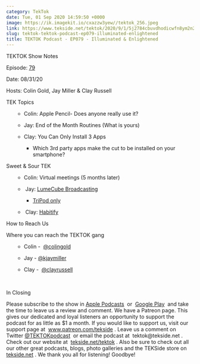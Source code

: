 ```yaml
---
category: TekTok
date: Tue, 01 Sep 2020 14:59:50 +0000
image: https://ik.imagekit.io/cxazzw3yew//tektok_256.jpeg
link: https://www.tekside.net/tektok/2020/9/1/5j2784cbuvdhodicwfn8ym2n2sfmvf
slug: tektok-tektok-podcast-ep079-illuminated-enlightened
title: TEKTOK Podcast - EP079 - Illuminated & Enlightened
---
```


<p class="">TEKTOK Show Notes</p><p class="">Episode: <a href="http://tekside.net/tektok?format=rss"><span>79</span></a></p><p class="">Date: 08/31/20</p><p class="">Hosts: Colin Gold, Jay Miller &amp; Clay Russell</p><p class=""></p><p class="">TEK Topics</p><ul><ul><li><p class="">Colin: Apple Pencil- Does anyone really use it?</p></li><li><p class="">Jay: End of the Month Routines (What is yours)&nbsp;</p></li><li><p class="">Clay: You Can Only Install 3 Apps</p><ul><li><p class="">Which 3rd party apps make the cut to be installed on your smartphone?</p></li></ul></li></ul></ul><p class=""></p><p class="">Sweet &amp; Sour TEK</p><ul><ul><li><p class="">Colin: Virtual meetings (5 months later)</p></li><li><p class="">&nbsp;Jay: <a href="https://lumecube.com/collections/shop-all/products/broadcast-lighting-kit"><span>LumeCube Broadcasting</span></a></p><ul><li><p class=""><a href="https://lumecube.com/collections/shop-all/products/telepod-streamer-stand-and-tripod"><span>TriPod only</span></a></p></li></ul></li><li><p class="">&nbsp;Clay: <a href="https://apps.apple.com/us/app/habitify-habit-tracker/id1111447047"><span>Habitify</span></a></p></li></ul></ul><p class=""></p><p class="">How to Reach Us</p><p class="">Where you can reach the TEKTOK gang</p><ul><ul><li><p class="">Colin -&nbsp; <a href="http://twitter.com/colingold"><span>@colingold</span></a>&nbsp;</p></li><li><p class="">Jay - <a href="http://twitter.com/kjaymiller"><span>@kjaymiller</span></a></p></li><li><p class="">Clay -&nbsp; <a href="http://twitter.com/clayrussell"><span>@clayrussell</span></a>&nbsp;&nbsp;</p></li></ul></ul><p class=""><br /></p><p class="">In Closing</p><p class="">Please subscribe to the show in <a href="https://podcasts.apple.com/us/podcast/tektok-podcast/id875056387"><span>Apple Podcasts</span></a>&nbsp; or&nbsp; <a href="https://goo.gl/app/playmusic?ibi=com.google.PlayMusic&amp;isi=691797987&amp;ius=googleplaymusic&amp;link=https://play.google.com/music/m/Ifbau5sq4uurrg4hifug5oacshq?t%3DTEKTOK_Podcast_-_The_TEKSide_Network"><span>Google Play</span></a>&nbsp; and take the time to leave us a review and comment. We have a Patreon page. This gives our dedicated and loyal listeners an opportunity to support the podcast for as little as $1 a month. If you would like to support us, visit our support page at&nbsp; <a href="http://www.patreon.com/tekside"><span>www.patreon.com/tekside</span></a> . Leave us a comment on Twitter <a href="http://twitter.com/%23!/TEKTOKpodcast"><span>@TEKTOKpodcast</span></a>&nbsp; or email the podcast at&nbsp; <span>tektok@tekside.net</span> . Check out our website at&nbsp; <a href="http://tekside.net/tektok/"><span>tekside.net/tektok</span></a> . Also be sure to check out all our other great podcasts, blogs, photo galleries and the TEKSide store on&nbsp; <a href="http://tekside.net/"><span>tekside.net</span></a> . We thank you all for listening! Goodbye!</p>
